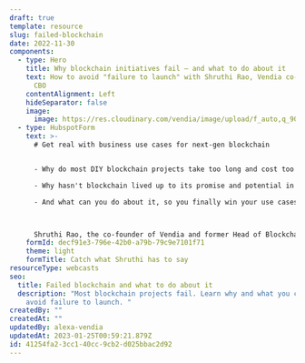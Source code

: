```yaml
---
draft: true
template: resource
slug: failed-blockchain
date: 2022-11-30
components:
  - type: Hero
    title: Why blockchain initiatives fail — and what to do about it
    text: How to avoid "failure to launch" with Shruthi Rao, Vendia co-founder and
      CBO
    contentAlignment: Left
    hideSeparator: false
    image:
      image: https://res.cloudinary.com/vendia/image/upload/f_auto,q_90/v1672958607/Headshots/shruthiRao_nxamys.png
  - type: HubspotForm
    text: >-
      # Get real with business use cases for next-gen blockchain 


      - Why do most DIY blockchain projects take too long and cost too much, if you can pull them off at all? 

      - Why hasn't blockchain lived up to its promise and potential in enterprise technology?

      - And what can you do about it, so you finally win your use cases?



      Shruthi Rao, the co-founder of Vendia and former Head of Blockchain at AWS, breaks it down as only she can in this popular webcast.
    formId: decf91e3-796e-42b0-a79b-79c9e7101f71
    theme: light
    formTitle: Catch what Shruthi has to say
resourceType: webcasts
seo:
  title: Failed blockchain and what to do about it
  description: "Most blockchain projects fail. Learn why and what you can do to
    avoid failure to launch. "
createdBy: ""
createdAt: ""
updatedBy: alexa-vendia
updatedAt: 2023-01-25T00:59:21.879Z
id: 41254fa2-3cc1-40cc-9cb2-d025bbac2d92
---
```

